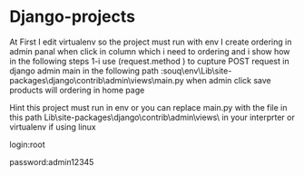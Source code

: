# Django-projects
At First I edit virtualenv so the project must run with env
I create ordering in admin panal when click in column which i need to ordering and i show how in the following steps
1-i use (request.method ) to cupture POST request in django admin main in the following path 
:souq\env\Lib\site-packages\django\contrib\admin\views\main.py
when admin click save products will ordering in home page

Hint this project must run in env
or you can replace main.py with the file in this path Lib\site-packages\django\contrib\admin\views\ 
in your interprter or virtualenv if using linux 

login:root  

password:admin12345
